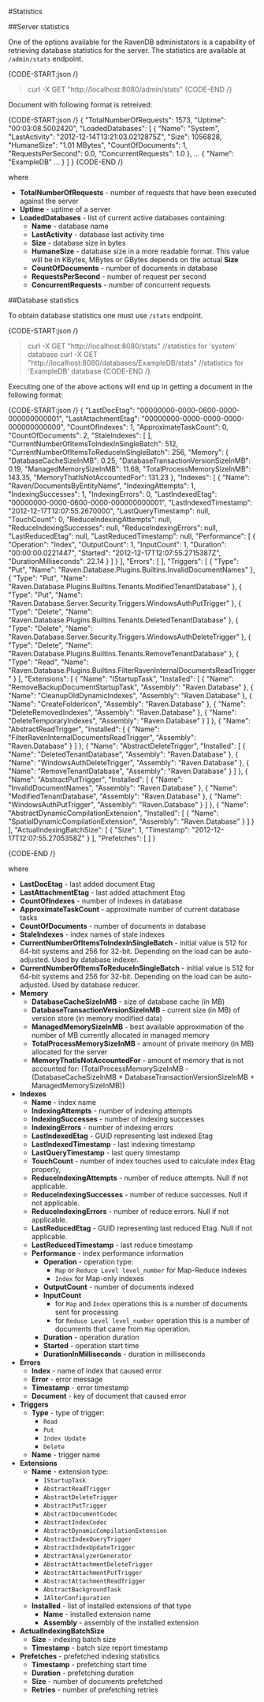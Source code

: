 ﻿#Statistics

##Server statistics

One of the options available for the RavenDB administators is a capability of retrieving database statistics for the server. The statistics are available at `/admin/stats` endpoint.

{CODE-START:json /}
   > curl -X GET "http://localhost:8080/admin/stats"
{CODE-END /}

Document with following format is retreived:

{CODE-START:json /}
	{
		"TotalNumberOfRequests": 1573,
		"Uptime": "00:03:08.5002420",
		"LoadedDatabases": [
			{
				"Name": "System",
				"LastActivity": "2012-12-14T13:21:03.0212875Z",
				"Size": 1056828,
				"HumaneSize": "1.01 MBytes",
				"CountOfDocuments": 1,
				"RequestsPerSecond": 0.0,
				"ConcurrentRequests": 1.0
			},
			...
			{
				"Name": "ExampleDB"
				...
			}
		]
	}
{CODE-END /}

where    

* **TotalNumberOfRequests** - number of requests that have been executed against the server   
* **Uptime** - uptime of a server       
* **LoadedDatabases** - list of current active databases containing:    
   * **Name** - database name   
   * **LastActivity** - database last activity time   
   * **Size** - database size in bytes      
   * **HumaneSize** - database size in a more readable format. This value will be in KBytes, MBytes or GBytes depends on the actual **Size**      
   * **CountOfDocuments** - number of documents in database       
   * **RequestsPerSecond** - number of request per second     
   * **ConcurrentRequests** - number of concurrent requests           

##Database statistics

To obtain database statistics one must use `/stats` endpoint.

{CODE-START:json /}
   > curl -X GET "http://localhost:8080/stats" //statistics for 'system' database
   > curl -X GET "http://localhost:8080/databases/ExampleDB/stats" //statistics for 'ExampleDB' database
{CODE-END /}

Executing one of the above actions will end up in getting a document in the following format:

{CODE-START:json /}
	{
		"LastDocEtag": "00000000-0000-0600-0000-000000000001",
		"LastAttachmentEtag": "00000000-0000-0000-0000-000000000000",
		"CountOfIndexes": 1,
		"ApproximateTaskCount": 0,
		"CountOfDocuments": 2,
		"StaleIndexes": [
		],
		"CurrentNumberOfItemsToIndexInSingleBatch": 512,
		"CurrentNumberOfItemsToReduceInSingleBatch": 256,
		"Memory": {
			"DatabaseCacheSizeInMB": 0.25,
			"DatabaseTransactionVersionSizeInMB": 0.19,
			"ManagedMemorySizeInMB": 11.68,
			"TotalProcessMemorySizeInMB": 143.35,
			"MemoryThatIsNotAccountedFor": 131.23
		},
		"Indexes": [
			{
				"Name": "Raven/DocumentsByEntityName",
				"IndexingAttempts": 1,
				"IndexingSuccesses": 1,
				"IndexingErrors": 0,
				"LastIndexedEtag": "00000000-0000-0600-0000-000000000001",
				"LastIndexedTimestamp": "2012-12-17T12:07:55.2670000",
				"LastQueryTimestamp": null,
				"TouchCount": 0,
				"ReduceIndexingAttempts": null,
				"ReduceIndexingSuccesses": null,
				"ReduceIndexingErrors": null,
				"LastReducedEtag": null,
				"LastReducedTimestamp": null,
				"Performance": [
					{
						"Operation": "Index",
						"OutputCount": 1,
						"InputCount": 1,
						"Duration": "00:00:00.0221447",
						"Started": "2012-12-17T12:07:55.2715387Z",
						"DurationMilliseconds": 22.14
					}
				]
			}
		],
		"Errors": [
		],
		"Triggers": [
			{
				"Type": "Put",
				"Name": "Raven.Database.Plugins.Builtins.InvalidDocumentNames"
			},
			{
				"Type": "Put",
				"Name": "Raven.Database.Plugins.Builtins.Tenants.ModifiedTenantDatabase"
			},
			{
				"Type": "Put",
				"Name": "Raven.Database.Server.Security.Triggers.WindowsAuthPutTrigger"
			},
			{
				"Type": "Delete",
				"Name": "Raven.Database.Plugins.Builtins.Tenants.DeletedTenantDatabase"
			},
			{
				"Type": "Delete",
				"Name": "Raven.Database.Server.Security.Triggers.WindowsAuthDeleteTrigger"
			},
			{
				"Type": "Delete",
				"Name": "Raven.Database.Plugins.Builtins.Tenants.RemoveTenantDatabase"
			},
			{
				"Type": "Read",
				"Name": "Raven.Database.Plugins.Builtins.FilterRavenInternalDocumentsReadTrigger"
			}
		],
		"Extensions": [
			{
				"Name": "IStartupTask",
				"Installed": [
					{
						"Name": "RemoveBackupDocumentStartupTask",
						"Assembly": "Raven.Database"
					},
					{
						"Name": "CleanupOldDynamicIndexes",
						"Assembly": "Raven.Database"
					},
					{
						"Name": "CreateFolderIcon",
						"Assembly": "Raven.Database"
					},
					{
						"Name": "DeleteRemovedIndexes",
						"Assembly": "Raven.Database"
					},
					{
						"Name": "DeleteTemporaryIndexes",
						"Assembly": "Raven.Database"
					}
				]
			},
			{
				"Name": "AbstractReadTrigger",
				"Installed": [
					{
						"Name": "FilterRavenInternalDocumentsReadTrigger",
						"Assembly": "Raven.Database"
					}
				]
			},
			{
				"Name": "AbstractDeleteTrigger",
				"Installed": [
					{
						"Name": "DeletedTenantDatabase",
						"Assembly": "Raven.Database"
					},
					{
						"Name": "WindowsAuthDeleteTrigger",
						"Assembly": "Raven.Database"
					},
					{
						"Name": "RemoveTenantDatabase",
						"Assembly": "Raven.Database"
					}
				]
			},
			{
				"Name": "AbstractPutTrigger",
				"Installed": [
					{
						"Name": "InvalidDocumentNames",
						"Assembly": "Raven.Database"
					},
					{
						"Name": "ModifiedTenantDatabase",
						"Assembly": "Raven.Database"
					},
					{
						"Name": "WindowsAuthPutTrigger",
						"Assembly": "Raven.Database"
					}
				]
			},
			{
				"Name": "AbstractDynamicCompilationExtension",
				"Installed": [
					{
						"Name": "SpatialDynamicCompilationExtension",
						"Assembly": "Raven.Database"
					}
				]
			}
		],
		"ActualIndexingBatchSize": [
			{
				"Size": 1,
				"Timestamp": "2012-12-17T12:07:55.2705358Z"
			}
		],
		"Prefetches": [
		]
	}

{CODE-END /}

where

* **LastDocEtag** - last added document Etag   
* **LastAttachmentEtag** - last added attachment Etag   
* **CountOfIndexes** - number of indexes in database   
* **ApproximateTaskCount** - approximate number of current database tasks   
* **CountOfDocuments** - number of documents in database   
* **StaleIndexes** - index names of stale indexes   
* **CurrentNumberOfItemsToIndexInSingleBatch** - initial value is 512 for 64-bit systems and 256 for 32-bit. Depending on the load can be auto-adjusted. Used by database indexer.   
* **CurrentNumberOfItemsToReduceInSingleBatch** - initial value is 512 for 64-bit systems and 256 for 32-bit. Depending on the load can be auto-adjusted. Used by database reducer.   
* **Memory**    
   * **DatabaseCacheSizeInMB** - size of database cache (in MB)   
   * **DatabaseTransactionVersionSizeInMB** - current size (in MB) of version store (in memory modified data)     
   * **ManagedMemorySizeInMB** - best available approximation of the number of MB currently allocated in managed memory    
   * **TotalProcessMemorySizeInMB** - amount of private memory (in MB) allocated for the server   
   * **MemoryThatIsNotAccountedFor** - amount of memory that is not accounted for: (TotalProcessMemorySizeInMB - (DatabaseCacheSizeInMB + DatabaseTransactionVersionSizeInMB + ManagedMemorySizeInMB))   
* **Indexes**    
   * **Name** - index name
   * **IndexingAttempts** - number of indexing attempts    
   * **IndexingSuccesses** - number of indexing successes   
   * **IndexingErrors** - number of indexing errors  
   * **LastIndexedEtag** - GUID representing last indexed Etag  
   * **LastIndexedTimestamp** - last indexing timestamp  
   * **LastQueryTimestamp** - last query timestamp 
   * **TouchCount** - number of index touches used to calculate index Etag properly,   
   * **ReduceIndexingAttempts** - number of reduce attempts. Null if not applicable.   
   * **ReduceIndexingSuccesses** - number of reduce successes. Null if not applicable.   
   * **ReduceIndexingErrors** - number of reduce errors. Null if not applicable.   
   * **LastReducedEtag** - GUID representing last reduced Etag. Null if not applicable.     
   * **LastReducedTimestamp** - last reduce timestamp       
   * **Performance** - index performance information      
      * **Operation** - operation type:
         * `Map` or `Reduce Level level_number` for Map-Reduce indexes
         * `Index` for Map-only indexes       
      * **OutputCount** - number of documents indexed      
      * **InputCount**   
         * for `Map` and `Index` operations this is a number of documents sent for processing   
         * for `Reduce Level level_number` operation this is a number of documents that came from `Map` operation.   
      * **Duration** - operation duration      
      * **Started** - operation start time    
      * **DurationInMilliseconds** - duration in milliseconds     
* **Errors**
   * **Index** - name of index that caused error    
   * **Error** - error message    
   * **Timestamp** - error timestamp   
   * **Document** - key of document that caused error   
* **Triggers**
   * **Type** - type of trigger:    
      * `Read`   
      * `Put`   
      * `Index Update`    
      * `Delete`        
   * **Name** - trigger name     
* **Extensions**   
   * **Name** - extension type:
      * `IStartupTask`   
      * `AbstractReadTrigger`   
      * `AbstractDeleteTrigger`   
      * `AbstractPutTrigger`   
      * `AbstractDocumentCodec`    
      * `AbstractIndexCodec`   
      * `AbstractDynamicCompilationExtension`   
      * `AbstractIndexQueryTrigger`    
      * `AbstractIndexUpdateTrigger`    
      * `AbstractAnalyzerGenerator`    
      * `AbstractAttachmentDeleteTrigger`    
      * `AbstractAttachmentPutTrigger`     
      * `AbstractAttachmentReadTrigger`    
      * `AbstractBackgroundTask`    
      * `IAlterConfiguration`    
   * **Installed** - list of installed extensions of that type  
      * **Name** - installed extension name    
      * **Assembly** - assembly of the installed extension     
* **ActualIndexingBatchSize**   
   * **Size** - indexing batch size   
   * **Timestamp** - batch size report timestamp        
* **Prefetches** - prefetched indexing statistics        
   * **Timestamp** - prefetching start time     
   * **Duration** - prefetching duration      
   * **Size** - number of documents prefetched      
   * **Retries** - number of prefetching retries      

